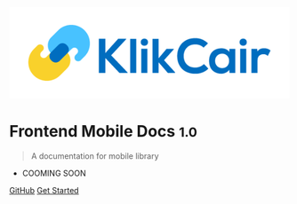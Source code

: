 <!-- _coverpage.md -->

![logo](_assets/image/KLIKCAIR-LOGO-1.webp)

# Frontend Mobile Docs <small>1.0</small>

> A documentation for mobile library

- COOMING SOON

[GitHub](https://github.com/ebetonii/react-native-klikcair-component/)
[Get Started](#ANNOUNCEMENT)